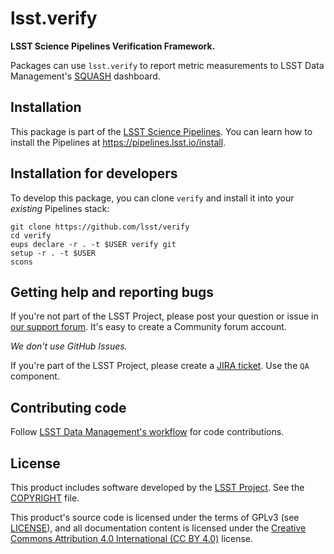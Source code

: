 # lsst.verify

**LSST Science Pipelines Verification Framework.**

Packages can use `lsst.verify` to report metric measurements to LSST Data Management's [SQUASH](https://squash.lsst.codes) dashboard.

## Installation

This package is part of the [LSST Science Pipelines](https://pipelines.lsst.io).
You can learn how to install the Pipelines at https://pipelines.lsst.io/install.

## Installation for developers

To develop this package, you can clone `verify` and install it into your *existing* Pipelines stack:

```
git clone https://github.com/lsst/verify
cd verify
eups declare -r . -t $USER verify git
setup -r . -t $USER
scons
```

## Getting help and reporting bugs

If you're not part of the LSST Project, please post your question or issue in [our support forum](https://community.lsst.org/c/support).
It's easy to create a Community forum account.

*We don't use GitHub Issues.*

If you're part of the LSST Project, please create a [JIRA ticket](https://jira.lsstcorp.org/).
Use the `QA` component.

## Contributing code

Follow [LSST Data Management's workflow](https://developer.lsst.io/processes/workflow.html) for code contributions.

## License

This product includes software developed by the [LSST Project](http://www.lsst.org/).
See the [COPYRIGHT](./COPYRIGHT) file.

This product's source code is licensed under the terms of GPLv3 (see [LICENSE](./LICENSE)), and all documentation content is licensed under the [Creative Commons Attribution 4.0 International (CC BY 4.0)](https://creativecommons.org/licenses/by/4.0/) license.
